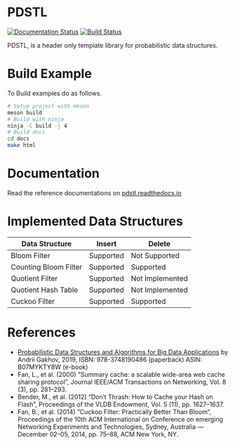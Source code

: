 # PDSTL
[![Documentation Status](https://readthedocs.org/projects/pdstl/badge/?version=latest)](https://pdstl.readthedocs.io/en/latest/?badge=latest)
[![Build Status](https://travis-ci.org/zaghaghi/pdstl.svg?branch=master)](https://travis-ci.org/zaghaghi/pdstl)

PDSTL, is a header only template library for probabilistic data structures.

# Build Example
To Build examples do as follows.
```bash
# Setup project with meson
meson build
# Build with ninja
ninja -C build -j 4
# Build docs
cd docs
make html
```

# Documentation
Read the reference documentations on [pdstl.readthedocs.io](https://pdstl.readthedocs.io/)

# Implemented Data Structures

| Data Structure           | Insert     | Delete          |
|-------------------------|------------|-----------------|
| Bloom Filter            | Supported  | Not Supported   |
| Counting Bloom Filter   | Supported  | Supported       |
| Quotient Filter         | Supported  | Not Implemented |
| Quotient Hash Table     | Supported  | Not Implemented |
| Cuckoo Filter           | Supported  | Supported       |


# References
* [Probabilistic Data Structures and Algorithms for Big Data Applications](https://pdsa.gakhov.com/) by Andrii Gakhov, 2019, ISBN: 978-3748190486 (paperback) ASIN: B07MYKTY8W (e-book)
* Fan, L., et al. (2000) “Summary cache: a scalable wide-area web cache sharing protocol”, Journal IEEE/ACM Transactions on Networking, Vol. 8 (3), pp. 281–293.
* Bender, M., et al. (2012) “Don’t Thrash: How to Cache your Hash on Flash”, Proceedings of the VLDB Endowment, Vol. 5 (11), pp. 1627–1637.
* Fan, B., et al. (2014) “Cuckoo Filter: Practically Better Than Bloom”, Proceedings of the 10th ACM International on Conference on emerging Networking Experiments and Technologies, Sydney, Australia — December 02–05, 2014, pp. 75–88, ACM New York, NY.